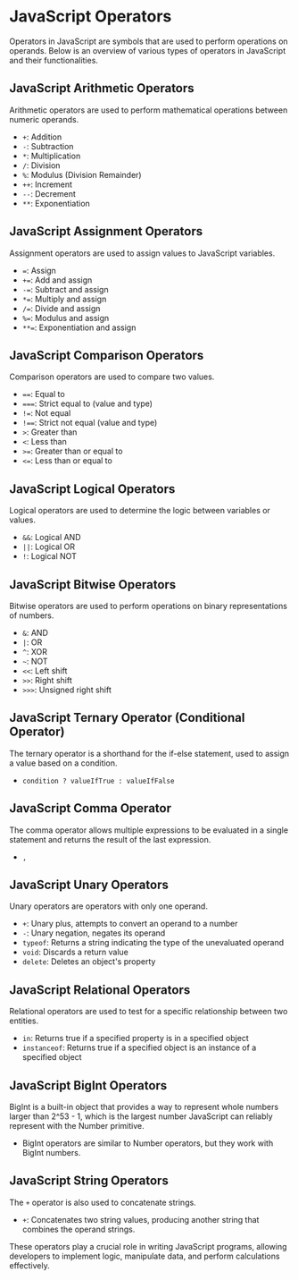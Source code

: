 # JavaScript Operators

Operators in JavaScript are symbols that are used to perform operations on operands. Below is an overview of various types of operators in JavaScript and their functionalities.

## JavaScript Arithmetic Operators

Arithmetic operators are used to perform mathematical operations between numeric operands.

- `+`: Addition
- `-`: Subtraction
- `*`: Multiplication
- `/`: Division
- `%`: Modulus (Division Remainder)
- `++`: Increment
- `--`: Decrement
- `**`: Exponentiation

## JavaScript Assignment Operators

Assignment operators are used to assign values to JavaScript variables.

- `=`: Assign
- `+=`: Add and assign
- `-=`: Subtract and assign
- `*=`: Multiply and assign
- `/=`: Divide and assign
- `%=`: Modulus and assign
- `**=`: Exponentiation and assign

## JavaScript Comparison Operators

Comparison operators are used to compare two values.

- `==`: Equal to
- `===`: Strict equal to (value and type)
- `!=`: Not equal
- `!==`: Strict not equal (value and type)
- `>`: Greater than
- `<`: Less than
- `>=`: Greater than or equal to
- `<=`: Less than or equal to

## JavaScript Logical Operators

Logical operators are used to determine the logic between variables or values.

- `&&`: Logical AND
- `||`: Logical OR
- `!`: Logical NOT

## JavaScript Bitwise Operators

Bitwise operators are used to perform operations on binary representations of numbers.

- `&`: AND
- `|`: OR
- `^`: XOR
- `~`: NOT
- `<<`: Left shift
- `>>`: Right shift
- `>>>`: Unsigned right shift

## JavaScript Ternary Operator (Conditional Operator)

The ternary operator is a shorthand for the if-else statement, used to assign a value based on a condition.

- `condition ? valueIfTrue : valueIfFalse`

## JavaScript Comma Operator

The comma operator allows multiple expressions to be evaluated in a single statement and returns the result of the last expression.

- `,`

## JavaScript Unary Operators

Unary operators are operators with only one operand.

- `+`: Unary plus, attempts to convert an operand to a number
- `-`: Unary negation, negates its operand
- `typeof`: Returns a string indicating the type of the unevaluated operand
- `void`: Discards a return value
- `delete`: Deletes an object's property

## JavaScript Relational Operators

Relational operators are used to test for a specific relationship between two entities.

- `in`: Returns true if a specified property is in a specified object
- `instanceof`: Returns true if a specified object is an instance of a specified object

## JavaScript BigInt Operators

BigInt is a built-in object that provides a way to represent whole numbers larger than 2^53 - 1, which is the largest number JavaScript can reliably represent with the Number primitive.

- BigInt operators are similar to Number operators, but they work with BigInt numbers.

## JavaScript String Operators

The `+` operator is also used to concatenate strings.

- `+`: Concatenates two string values, producing another string that combines the operand strings.

These operators play a crucial role in writing JavaScript programs, allowing developers to implement logic, manipulate data, and perform calculations effectively.
